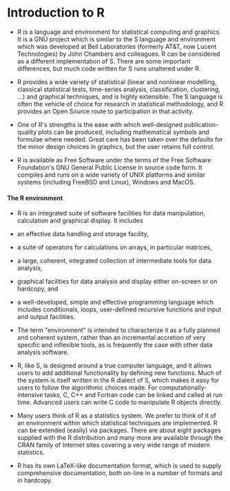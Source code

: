 Introduction to R
===========================
- R is a language and environment for statistical computing and graphics. It is a GNU project which is similar to the S language and environment which was developed at Bell Laboratories (formerly AT&T, now Lucent Technologies) by John Chambers and colleagues. R can be considered as a different implementation of S. There are some important differences, but much code written for S runs unaltered under R.

- R provides a wide variety of statistical (linear and nonlinear modelling, classical statistical tests, time-series analysis, classification, clustering, ...) and graphical techniques, and is highly extensible. The S language is often the vehicle of choice for research in statistical methodology, and R provides an Open Source route to participation in that activity.

- One of R's strengths is the ease with which well-designed publication-quality plots can be produced, including mathematical symbols and formulae where needed. Great care has been taken over the defaults for the minor design choices in graphics, but the user retains full control.

- R is available as Free Software under the terms of the Free Software Foundation's GNU General Public License in source code form. It compiles and runs on a wide variety of UNIX platforms and similar systems (including FreeBSD and Linux), Windows and MacOS.

#### The R environment

- R is an integrated suite of software facilities for data manipulation, calculation and graphical display. It includes

 - an effective data handling and storage facility,
 - a suite of operators for calculations on arrays, in particular matrices,
 - a large, coherent, integrated collection of intermediate tools for data analysis,
 - graphical facilities for data analysis and display either on-screen or on hardcopy, and
 - a well-developed, simple and effective programming language which includes conditionals, loops, user-defined recursive functions and input and output facilities.

- The term "environment" is intended to characterize it as a fully planned and coherent system, rather than an incremental accretion of very specific and inflexible tools, as is frequently the case with other data analysis software.

- R, like S, is designed around a true computer language, and it allows users to add additional functionality by defining new functions. Much of the system is itself written in the R dialect of S, which makes it easy for users to follow the algorithmic choices made. For computationally-intensive tasks, C, C++ and Fortran code can be linked and called at run time. Advanced users can write C code to manipulate R objects directly.

- Many users think of R as a statistics system. We prefer to think of it of an environment within which statistical techniques are implemented. R can be extended (easily) via packages. There are about eight packages supplied with the R distribution and many more are available through the CRAN family of Internet sites covering a very wide range of modern statistics.

- R has its own LaTeX-like documentation format, which is used to supply comprehensive documentation, both on-line in a number of formats and in hardcopy.

